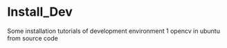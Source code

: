 # Install_Dev
Some installation tutorials of development environment
1 opencv in ubuntu from source code

